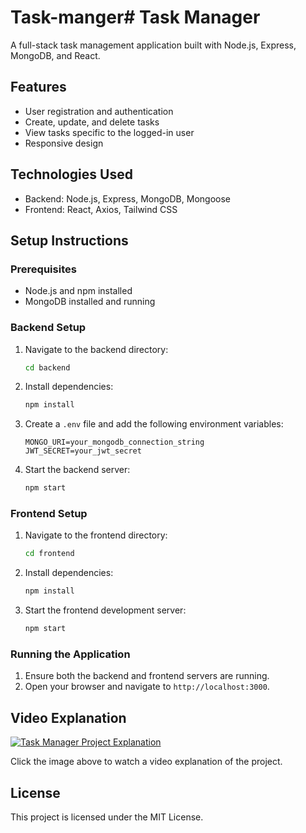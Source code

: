 # Task-manger# Task Manager

A full-stack task management application built with Node.js, Express, MongoDB, and React.

## Features

- User registration and authentication
- Create, update, and delete tasks
- View tasks specific to the logged-in user
- Responsive design

## Technologies Used

- Backend: Node.js, Express, MongoDB, Mongoose
- Frontend: React, Axios, Tailwind CSS

## Setup Instructions

### Prerequisites

- Node.js and npm installed
- MongoDB installed and running

### Backend Setup

1. Navigate to the backend directory:
    ```sh
    cd backend
    ```

2. Install dependencies:
    ```sh
    npm install
    ```

3. Create a `.env` file and add the following environment variables:
    ```env
    MONGO_URI=your_mongodb_connection_string
    JWT_SECRET=your_jwt_secret
    ```

4. Start the backend server:
    ```sh
    npm start
    ```

### Frontend Setup

1. Navigate to the frontend directory:
    ```sh
    cd frontend
    ```

2. Install dependencies:
    ```sh
    npm install
    ```

3. Start the frontend development server:
    ```sh
    npm start
    ```

### Running the Application

1. Ensure both the backend and frontend servers are running.
2. Open your browser and navigate to `http://localhost:3000`.

## Video Explanation

[![Task Manager Project Explanation]()](https://www.youtube.com/watch?v=byNirjD4WwU)

Click the image above to watch a video explanation of the project.

## License

This project is licensed under the MIT License.
